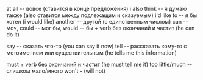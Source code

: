 at all -- вовсе (ставится в конце предложения)
i also think -- я думаю также (also ставится между подлежащим и сказуемым)
i'd like to -- я бы хотел (i would like)
another -- другой (с единственным числом)
can -- моч, could -- мог бы, would -- бы + verb без окончаний и частит (he can do it)

say -- сказать что-то (you can say it now)
tell -- рассказать кому-то с метоимением или существительным (he tells me this information)

must + verb без окончаний и частит (he must tell me it)
too little/much -- слишком мало/много
won't - (will not)